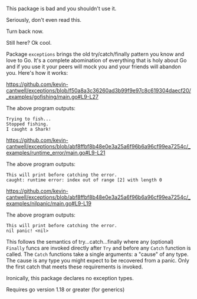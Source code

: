 This package is bad and you shouldn't use it.

Seriously, don't even read this.

Turn back now.

Still here? Ok cool. 

Package `exceptions` brings the old try/catch/finally pattern you know and love to Go. It's a complete abomination of everything that is holy about Go and if you use it your peers will mock you and your friends will abandon you. Here's how it works:

https://github.com/kevin-cantwell/exceptions/blob/f50a8a3c36260ad3b99f9e97c8c619304daecf20/_examples/gofishing/main.go#L9-L27

The above program outputs:
```
Trying to fish...
Stopped fishing.
I caught a Shark!
```

https://github.com/kevin-cantwell/exceptions/blob/abf8ffbf8b48e0e3a25a6f96b6a96cf99ea7254c/_examples/runtime_error/main.go#L9-L21

The above program outputs:
```
This will print before catching the error.
caught: runtime error: index out of range [2] with length 0
```

https://github.com/kevin-cantwell/exceptions/blob/abf8ffbf8b48e0e3a25a6f96b6a96cf99ea7254c/_examples/nilpanic/main.go#L9-L19

The above program outputs:
```
This will print before catching the error.
nil panic! <nil>
```

This follows the semantics of try...catch...finally where any (optional) `Finally` funcs are invoked directly after `Try` and before any `Catch` function is called. The `Catch` functions take a single arguments: a "cause" of any type. The cause is any type you might expect to be recovered from a panic. Only the first catch that meets these requirements is invoked.

Ironically, this package declares no exception types.

Requires go version 1.18 or greater (for generics)
